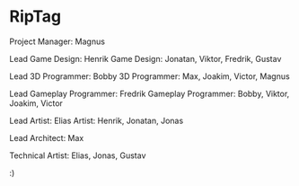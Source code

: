 # RipTag

Project Manager: Magnus 

Lead Game Design: Henrik
Game Design: Jonatan, Viktor, Fredrik, Gustav

Lead 3D Programmer: Bobby
3D Programmer: Max, Joakim, Victor, Magnus

Lead Gameplay Programmer: Fredrik
Gameplay Programmer: Bobby, Viktor, Joakim, Victor

Lead Artist: Elias
Artist: Henrik, Jonatan, Jonas

Lead Architect: Max

Technical Artist: Elias, Jonas, Gustav

:)
